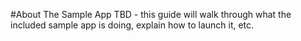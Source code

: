 #About The Sample App
TBD - this guide will walk through what the included sample app is doing, explain how to launch it, etc.